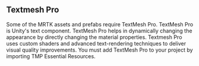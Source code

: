 ## Textmesh Pro

Some of the MRTK assets and prefabs require TextMesh Pro. TextMesh Pro is Unity's text component. TextMesh Pro helps in dynamically changing the appearance by directly changing the material properties. Textmesh Pro uses custom shaders and advanced text-rendering techniques to deliver visual quality improvements. You must add TextMesh Pro to your project by importing TMP Essential Resources.
